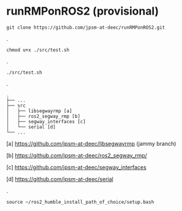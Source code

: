 # runRMPonROS2 (provisional)


    git clone https://github.com/jpsm-at-deec/runRMPonROS2.git
.    

    chmod u+x ./src/test.sh
        
.   

    ./src/test.sh

.

    .
    ├── ...
    ├── src                    
    │   ├── libsegwayrmp [a]
    │   ├── ros2_segway_rmp [b]    
    │   ├── segway_interfaces [c]
    │   └── serial [d]
    └── ...

[a] https://github.com/jpsm-at-deec/libsegwayrmp (jammy branch)

[b] https://github.com/jpsm-at-deec/ros2_segway_rmp/

[c] https://github.com/jpsm-at-deec/segway_interfaces

[d] https://github.com/jpsm-at-deec/serial

.

    source ~/ros2_humble_install_path_of_choice/setup.bash

